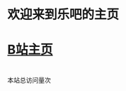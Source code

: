 # 欢迎来到乐吧的主页
# [B站主页]([乐吧的数学的个人空间_哔哩哔哩_bilibili](https://space.bilibili.com/440505187))
# 


<script async src="//busuanzi.ibruce.info/busuanzi/2.3/busuanzi.pure.mini.js"></script>
<span id="busuanzi_container_site_pv">本站总访问量<span id="busuanzi_value_site_pv"></span>次</span>

